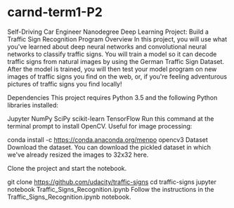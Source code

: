 # carnd-term1-P2
Self-Driving Car Engineer Nanodegree
Deep Learning
Project: Build a Traffic Sign Recognition Program
Overview
In this project, you will use what you've learned about deep neural networks and convolutional neural networks to classify traffic signs. You will train a model so it can decode traffic signs from natural images by using the German Traffic Sign Dataset. After the model is trained, you will then test your model program on new images of traffic signs you find on the web, or, if you're feeling adventurous pictures of traffic signs you find locally!

Dependencies
This project requires Python 3.5 and the following Python libraries installed:

Jupyter
NumPy
SciPy
scikit-learn
TensorFlow
Run this command at the terminal prompt to install OpenCV. Useful for image processing:

conda install -c https://conda.anaconda.org/menpo opencv3
Dataset
Download the dataset. You can download the pickled dataset in which we've already resized the images to 32x32 here.

Clone the project and start the notebook.

git clone https://github.com/udacity/traffic-signs
cd traffic-signs
jupyter notebook Traffic_Signs_Recognition.ipynb
Follow the instructions in the Traffic_Signs_Recognition.ipynb notebook.

